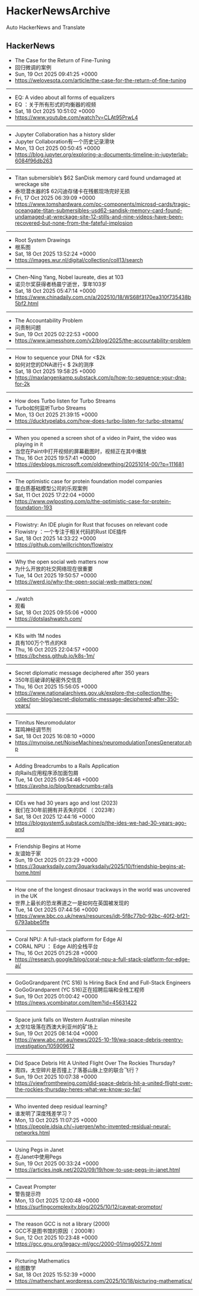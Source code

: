 # HackerNewsArchive
Auto HackerNews and Translate

## HackerNews
* The Case for the Return of Fine-Tuning
* 回归微调的案例
* Sun, 19 Oct 2025 09:41:25 +0000
* https://welovesota.com/article/the-case-for-the-return-of-fine-tuning
----
* EQ: A video about all forms of equalizers
* EQ ：关于所有形式的均衡器的视频
* Sat, 18 Oct 2025 10:51:02 +0000
* https://www.youtube.com/watch?v=CLAt95PrwL4
----
* Jupyter Collaboration has a history slider
* Jupyter Collaboration有一个历史记录滑块
* Mon, 13 Oct 2025 00:50:45 +0000
* https://blog.jupyter.org/exploring-a-documents-timeline-in-jupyterlab-6084f96db263
----
* Titan submersible’s $62 SanDisk memory card found undamaged at wreckage site
* 泰坦潜水器的$ 62闪迪存储卡在残骸现场完好无损
* Fri, 17 Oct 2025 06:39:09 +0000
* https://www.tomshardware.com/pc-components/microsd-cards/tragic-oceangate-titan-submersibles-usd62-sandisk-memory-card-found-undamaged-at-wreckage-site-12-stills-and-nine-videos-have-been-recovered-but-none-from-the-fateful-implosion
----
* Root System Drawings
* 根系图
* Sat, 18 Oct 2025 13:52:24 +0000
* https://images.wur.nl/digital/collection/coll13/search
----
* Chen-Ning Yang, Nobel laureate, dies at 103
* 诺贝尔奖获得者杨晨宁逝世，享年103岁
* Sat, 18 Oct 2025 05:47:14 +0000
* https://www.chinadaily.com.cn/a/202510/18/WS68f3170ea310f735438b5bf2.html
----
* The Accountability Problem
* 问责制问题
* Sun, 19 Oct 2025 02:22:53 +0000
* https://www.jamesshore.com/v2/blog/2025/the-accountability-problem
----
* How to sequence your DNA for <$2k
* 如何对您的DNA进行< $ 2k的测序
* Sat, 18 Oct 2025 19:58:25 +0000
* https://maxlangenkamp.substack.com/p/how-to-sequence-your-dna-for-2k
----
* How does Turbo listen for Turbo Streams
* Turbo如何监听Turbo Streams
* Mon, 13 Oct 2025 21:39:15 +0000
* https://ducktypelabs.com/how-does-turbo-listen-for-turbo-streams/
----
* When you opened a screen shot of a video in Paint, the video was playing in it
* 当您在Paint中打开视频的屏幕截图时，视频正在其中播放
* Thu, 16 Oct 2025 19:57:41 +0000
* https://devblogs.microsoft.com/oldnewthing/20251014-00/?p=111681
----
* The optimistic case for protein foundation model companies
* 蛋白质基础模型公司的乐观案例
* Sat, 11 Oct 2025 17:22:04 +0000
* https://www.owlposting.com/p/the-optimistic-case-for-protein-foundation-193
----
* Flowistry: An IDE plugin for Rust that focuses on relevant code
* Flowistry ：一个专注于相关代码的Rust IDE插件
* Sat, 18 Oct 2025 14:33:22 +0000
* https://github.com/willcrichton/flowistry
----
* Why the open social web matters now
* 为什么开放的社交网络现在很重要
* Tue, 14 Oct 2025 19:50:57 +0000
* https://werd.io/why-the-open-social-web-matters-now/
----
* ./watch
* 观看
* Sat, 18 Oct 2025 09:55:06 +0000
* https://dotslashwatch.com/
----
* K8s with 1M nodes
* 具有100万个节点的K8
* Thu, 16 Oct 2025 22:04:57 +0000
* https://bchess.github.io/k8s-1m/
----
* Secret diplomatic message deciphered after 350 years
* 350年后破译的秘密外交信息
* Thu, 16 Oct 2025 15:56:05 +0000
* https://www.nationalarchives.gov.uk/explore-the-collection/the-collection-blog/secret-diplomatic-message-deciphered-after-350-years/
----
* Tinnitus Neuromodulator
* 耳鸣神经调节剂
* Sat, 18 Oct 2025 16:08:10 +0000
* https://mynoise.net/NoiseMachines/neuromodulationTonesGenerator.php
----
* Adding Breadcrumbs to a Rails Application
* 向Rails应用程序添加面包屑
* Tue, 14 Oct 2025 09:54:46 +0000
* https://avohq.io/blog/breadcrumbs-rails
----
* IDEs we had 30 years ago and lost (2023)
* 我们在30年前拥有并丢失的IDE （ 2023年）
* Sat, 18 Oct 2025 12:44:16 +0000
* https://blogsystem5.substack.com/p/the-ides-we-had-30-years-ago-and
----
* Friendship Begins at Home
* 友谊始于家
* Sun, 19 Oct 2025 01:23:29 +0000
* https://3quarksdaily.com/3quarksdaily/2025/10/friendship-begins-at-home.html
----
* How one of the longest dinosaur trackways in the world was uncovered in the UK
* 世界上最长的恐龙赛道之一是如何在英国被发现的
* Tue, 14 Oct 2025 07:44:56 +0000
* https://www.bbc.co.uk/news/resources/idt-5f8c77b0-92bc-40f2-bf21-6793abbe5ffe
----
* Coral NPU: A full-stack platform for Edge AI
* CORAL NPU ： Edge AI的全栈平台
* Thu, 16 Oct 2025 01:25:28 +0000
* https://research.google/blog/coral-npu-a-full-stack-platform-for-edge-ai/
----
* GoGoGrandparent (YC S16) Is Hiring Back End and Full-Stack Engineers
* GoGoGrandparent (YC S16)正在招聘后端和全栈工程师
* Sun, 19 Oct 2025 01:00:42 +0000
* https://news.ycombinator.com/item?id=45631422
----
* Space junk falls on Western Australian minesite
* 太空垃圾落在西澳大利亚州的矿场上
* Sun, 19 Oct 2025 08:14:04 +0000
* https://www.abc.net.au/news/2025-10-19/wa-space-debris-reentry-investigation/105909612
----
* Did Space Debris Hit A United Flight Over The Rockies Thursday?
* 周四，太空碎片是否撞上了落基山脉上空的联合飞行？
* Sun, 19 Oct 2025 10:07:38 +0000
* https://viewfromthewing.com/did-space-debris-hit-a-united-flight-over-the-rockies-thursday-heres-what-we-know-so-far/
----
* Who invented deep residual learning?
* 谁发明了深度残差学习？
* Mon, 13 Oct 2025 11:07:25 +0000
* https://people.idsia.ch/~juergen/who-invented-residual-neural-networks.html
----
* Using Pegs in Janet
* 在Janet中使用Pegs
* Sun, 19 Oct 2025 00:33:24 +0000
* https://articles.inqk.net/2020/09/19/how-to-use-pegs-in-janet.html
----
* Caveat Prompter
* 警告提示符
* Mon, 13 Oct 2025 12:00:48 +0000
* https://surfingcomplexity.blog/2025/10/12/caveat-promptor/
----
* The reason GCC is not a library (2000)
* GCC不是图书馆的原因（ 2000年）
* Sun, 12 Oct 2025 10:23:48 +0000
* https://gcc.gnu.org/legacy-ml/gcc/2000-01/msg00572.html
----
* Picturing Mathematics
* 绘图数学
* Sat, 18 Oct 2025 15:52:39 +0000
* https://mathenchant.wordpress.com/2025/10/18/picturing-mathematics/
----

